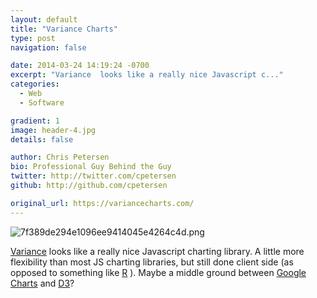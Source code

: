 ```yaml
---
layout: default
title: "Variance Charts"
type: post
navigation: false

date: 2014-03-24 14:19:24 -0700
excerpt: "Variance  looks like a really nice Javascript c..."
categories:
  - Web
  - Software

gradient: 1
image: header-4.jpg
details: false

author: Chris Petersen
bio: Professional Guy Behind the Guy
twitter: http://twitter.com/cpetersen
github: http://github.com/cpetersen

original_url: https://variancecharts.com/
---
```



  ![7f389de294e1096ee9414045e4264c4d.png](/attachments/7f389de294e1096ee9414045e4264c4d/image.png)  

  [Variance](https://variancecharts.com)  looks like a really nice Javascript charting library. A little more flexibility than most JS charting libraries, but still done client side (as opposed to something like  [R](http://www.r-project.org) ). Maybe a middle ground between  [Google Charts](https://developers.google.com/chart/)  and  [D3](http://d3js.org)?
